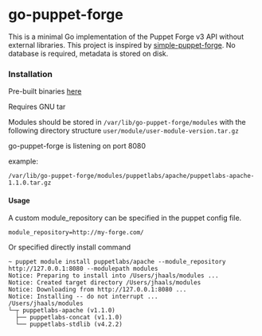 # go-puppet-forge

This is a minimal Go implementation of the Puppet Forge v3 API without external libraries. This project is inspired by [simple-puppet-forge](https://github.com/dalen/simple-puppet-forge).
No database is required, metadata is stored on disk.

### Installation
Pre-built binaries [here](http://mumble.ifup.se/go-puppet-forge/)

Requires GNU tar

Modules should be stored in `/var/lib/go-puppet-forge/modules`
with the following directory structure `user/module/user-module-version.tar.gz`

go-puppet-forge is listening on port 8080

example:

    /var/lib/go-puppet-forge/modules/puppetlabs/apache/puppetlabs-apache-1.1.0.tar.gz

#### Usage
A custom module_repository can be specified in the puppet config file.

    module_repository=http://my-forge.com/

Or specified directly install command

    ~ puppet module install puppetlabs/apache --module_repository http://127.0.0.1:8080 --modulepath modules
    Notice: Preparing to install into /Users/jhaals/modules ...
    Notice: Created target directory /Users/jhaals/modules
    Notice: Downloading from http://127.0.0.1:8080 ...
    Notice: Installing -- do not interrupt ...
    /Users/jhaals/modules
    └─┬ puppetlabs-apache (v1.1.0)
      ├── puppetlabs-concat (v1.1.0)
      └── puppetlabs-stdlib (v4.2.2)